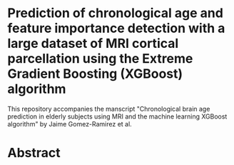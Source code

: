 # Prediction of chronological age and feature importance detection with a large dataset of MRI cortical parcellation using the Extreme Gradient Boosting (XGBoost) algorithm

This repository accompanies the manscript "Chronological brain age prediction in elderly subjects using MRI and the machine learning XGBoost algorithm" by Jaime Gomez-Ramirez et al.

# Abstract #

